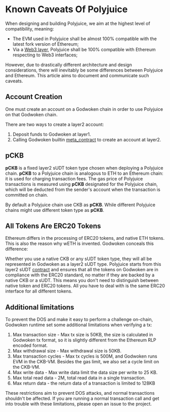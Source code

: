 # Known Caveats Of Polyjuice

When designing and building Polyjuice, we aim at the highest level of compatibility, meaning:

* The EVM used in Polyjuice shall be almost 100% compatible with the latest fork version of Ethereum;
* Via a [Web3 layer](../web3), Polyjuice shall be 100% compatible with Ethereum respecting to Web3 interfaces;

However, due to drastically different architecture and design considerations, there will inevitably be some differences between Polyjuice and Ethereum. This article aims to document and communicate such caveats.

## Account Creation

One must create an account on a Godwoken chain in order to use Polyjuice on that Godwoken chain.

There are two ways to create a layer2 account:

1. Deposit funds to Godwoken at layer1.
2. Calling Godwoken builtin [meta_contract](../gwos/c/contracts/meta_contract.c) to create an account at layer2.

## pCKB

**pCKB** is a fixed layer2 sUDT token type chosen when deploying a Polyjuice chain. **pCKB** to a Polyjuice chain is analogous to ETH to an Ethereum chain: it is used for charging transaction fees. The gas price of Polyjuice transactions is measured using **pCKB** designated for the Polyjuice chain, which will be deducted from the sender's account when the transaction is committed on chain.

By default a Polyjuice chain use CKB as **pCKB**. While different Polyjuice chains might use different token type as **pCKB**.

## All Tokens Are ERC20 Tokens

Ethereum differs in the processing of ERC20 tokens, and native ETH tokens. This is also the reason why wETH is invented. Godwoken conceals this difference:

Whether you use a native CKB or any sUDT token type, they will all be represented in Godwoken as a layer2 sUDT type. Polyjuice starts from this layer2 sUDT [contract](https://github.com/godwokenrises/godwoken-polyjuice/blob/b9c3ad4/solidity/erc20/SudtERC20Proxy_UserDefinedDecimals.sol) and ensures that all the tokens on Godwoken are in compliance with the ERC20 standard, no matter if they are backed by a native CKB or a sUDT. This means you don't need to distinguish between native token and ERC20 tokens. All you have to deal with is the same ERC20 interface for all different tokens.

## Additional limitations

To prevent the DOS and make it easy to perform a challenge on-chain, Godwoken runtime set some additional limitations when verifying a tx:

1. Max transaction size - Max tx size is 50KB, the size is calculated in Godwoken tx format, so it is slightly different from the Ethereum RLP encoded format.
2. Max withdrawal size - Max withdrawal size is 50KB.
3. Max transaction cycles - Max tx cycles is 500M, and Godwoken runs EVM in the CKB-VM. Besides the gas limit, we also set a cycle limit on the CKB-VM.
4. Max write data - Max write data limit the data size per write to 25 KB.
5. Max total read data - 2M, total read data in a single transaction.
6. Max return data - the return data of a transaction is limited to 128KB

These restrictions aim to prevent DOS attacks, and normal transactions shouldn't be affected. If you are running a normal transaction call and get into trouble with these limitations, please open an issue to the project.
